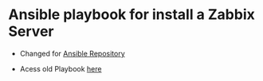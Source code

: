 # Ansible playbook for install a Zabbix Server

- Changed for <a title="Ansible Repository" target="_blank" href="https://github.com/Iakim/Ansible">Ansible Repository</a>

- Acess old Playbook <a title="Old Playbook for Zabbix Server" target="_blank" href="https://github.com/Iakim/Ansible-Zabbix-Server/tree/master">here</a>
